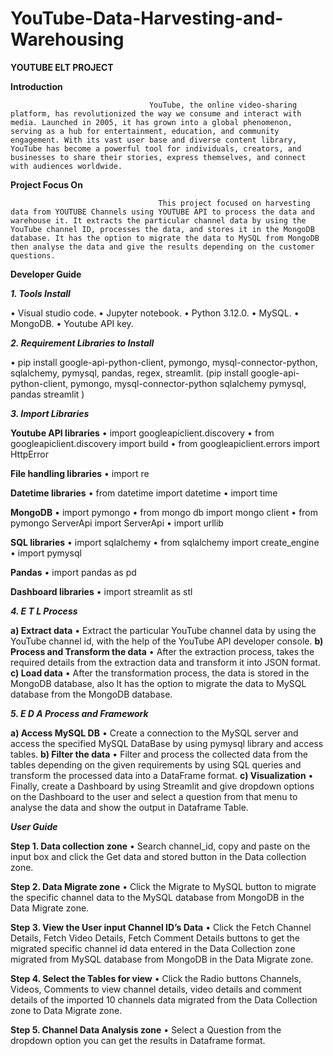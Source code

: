 # YouTube-Data-Harvesting-and-Warehousing
**YOUTUBE ELT PROJECT**

**Introduction**
                                   
                                   YouTube, the online video-sharing platform, has revolutionized the way we consume and interact with media. Launched in 2005, it has grown into a global phenomenon, serving as a hub for entertainment, education, and community engagement. With its vast user base and diverse content library, YouTube has become a powerful tool for individuals, creators, and businesses to share their stories, express themselves, and connect with audiences worldwide.
                                   
**Project Focus On**
                                    
                                     This project focused on harvesting data from YOUTUBE Channels using YOUTUBE API to process the data and warehouse it. It extracts the particular channel data by using the YouTube channel ID, processes the data, and stores it in the MongoDB database. It has the option to migrate the data to MySQL from MongoDB then analyse the data and give the results depending on the customer questions.
                                     
**Developer Guide**

_**1. Tools Install**_

•	Visual studio code.
•	Jupyter notebook.
•	Python 3.12.0.
•	MySQL.
•	MongoDB.
•	Youtube API key.

_**2. Requirement Libraries to Install**_

•	pip install google-api-python-client, pymongo, mysql-connector-python, sqlalchemy, pymysql, pandas, regex,  streamlit.
(pip install google-api-python-client, pymongo, mysql-connector-python sqlalchemy pymysql, pandas  streamlit )

_**3. Import Libraries**_

**Youtube API libraries**
•	import googleapiclient.discovery
•	from googleapiclient.discovery import build
•	from  googleapiclient.errors import HttpError

**File handling libraries**
•	import re

**Datetime libraries**
•	from datetime import datetime
•	import time

**MongoDB**
•	import pymongo
•	from mongo db import mongo client
•	from pymongo ServerApi import ServerApi
•	import urllib

**SQL libraries**
•	import sqlalchemy
•	from sqlalchemy import create_engine
•	import pymysql

**Pandas** 
•	import pandas as pd

**Dashboard libraries**
•	import streamlit as stl

_**4. E T L Process**_

**a) Extract data**
•	Extract the particular YouTube channel data by using the YouTube channel id, with the help of the YouTube API developer console.
**b) Process and Transform the data**
•	After the extraction process, takes the required details from the extraction data and transform it into JSON format.
**c) Load data**
•	After the transformation process, the data is stored in the MongoDB database, also It has the option to migrate the data to MySQL database from the MongoDB database.

_**5. E D A Process and Framework**_

**a) Access MySQL DB**
•	Create a connection to the MySQL server and access the specified MySQL DataBase by using pymysql library and access tables.
**b) Filter the data**
•	Filter and process the collected data from the tables depending on the given requirements by using SQL queries and transform the processed data into a DataFrame format.
**c) Visualization**
•	Finally, create a Dashboard by using Streamlit and give dropdown options on the Dashboard to the user and select a question from that menu to analyse the data and show the output in Dataframe Table.

_**User Guide**_

**Step 1. Data collection zone**
•	Search channel_id, copy and paste on the input box and click the Get data and stored button in the Data collection zone.

**Step 2. Data Migrate zone**
•	Click the Migrate to MySQL button to migrate the specific channel data to the MySQL database from MongoDB in the Data Migrate zone.

**Step 3. View the User input Channel ID’s Data**
•	Click the Fetch Channel Details, Fetch Video Details, Fetch Comment Details buttons to get the migrated specific channel id data entered in the Data Collection zone migrated  from  MySQL database from MongoDB in the Data Migrate zone.

**Step 4. Select the Tables for view** 
•	Click the Radio buttons Channels, Videos, Comments to view channel details, video details and comment details of the imported 10 channels data migrated from the  Data Collection zone to Data Migrate zone.

**Step 5. Channel Data Analysis zone**
•	Select a Question from the dropdown option you can get the results in Dataframe format.


